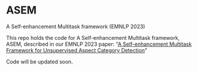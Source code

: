 # ASEM

A Self-enhancement Multitask framework (EMNLP 2023)

This repo holds the code for A Self-enhancement Multitask framework, ASEM, described in our EMNLP 2023 paper: "[A Self-enhancement Multitask Framework for Unsupervised Aspect
Category Detection](https://github.com/nhungnt7/ASEM/blob/main/A%20Self-enhancement%20Multitask%20Framework%20for%20Unsupervised%20Aspect%20Category%20Detection.pdf)" 

Code will be updated soon.
